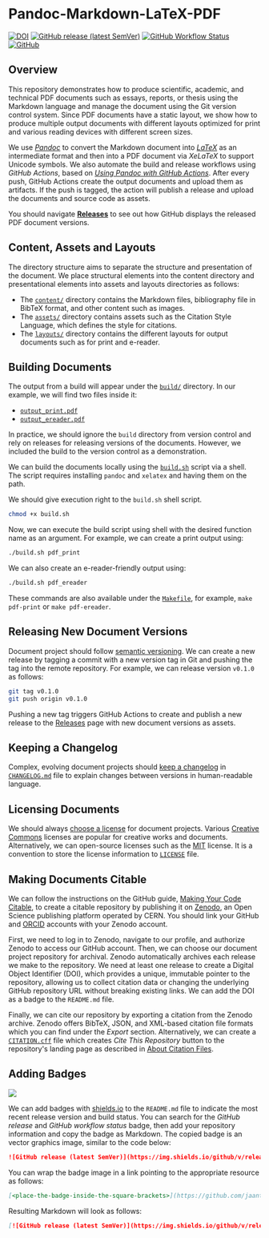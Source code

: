 # Pandoc-Markdown-LaTeX-PDF
[![DOI](https://zenodo.org/badge/DOI/10.5281/zenodo.5035130.svg)](https://doi.org/10.5281/zenodo.5035130)
[![GitHub release (latest SemVer)](https://img.shields.io/github/v/release/jaantollander/pandoc-markdown-latex-pdf?sort=semver)](https://github.com/jaantollander/pandoc-markdown-latex-pdf/releases)
[![GitHub Workflow Status](https://img.shields.io/github/workflow/status/jaantollander/pandoc-markdown-latex-pdf/Build)](https://github.com/jaantollander/pandoc-markdown-latex-pdf/actions/workflows/build.yml)
[![GitHub](https://img.shields.io/github/license/jaantollander/pandoc-markdown-latex-pdf)](./LICENSE)

## Overview
This repository demonstrates how to produce scientific, academic, and technical PDF documents such as essays, reports, or thesis using the Markdown language and manage the document using the Git version control system. Since PDF documents have a static layout, we show how to produce multiple output documents with different layouts optimized for print and various reading devices with different screen sizes.

We use [*Pandoc*](https://pandoc.org/) to convert the Markdown document into [*LaTeX*](https://www.latex-project.org/) as an intermediate format and then into a PDF document via *XeLaTeX* to support Unicode symbols. We also automate the build and release workflows using *GitHub Actions*, based on [*Using Pandoc with GitHub Actions*](https://github.com/pandoc/pandoc-action-example). After every push, GitHub Actions create the output documents and upload them as artifacts. If the push is tagged, the action will publish a release and upload the documents and source code as assets. 

You should navigate [**Releases**](https://github.com/jaantollander/pandoc-markdown-latex-pdf/releases) to see out how GitHub displays the released PDF document versions.


## Content, Assets and Layouts
The directory structure aims to separate the structure and presentation of the document. We place structural elements into the content directory and presentational elements into assets and layouts directories as follows:

- The [`content/`](./content/) directory contains the Markdown files, bibliography file in BibTeX format, and other content such as images.
- The [`assets/`](./assets/) directory contains assets such as the Citation Style Language, which defines the style for citations.
- The [`layouts/`](./layouts/) directory contains the different layouts for output documents such as for print and e-reader.


## Building Documents
The output from a build will appear under the [`build/`](./build/) directory. In our example, we will find two files inside it:

- [`output_print.pdf`](./build/output_print.pdf)
- [`output_ereader.pdf`](./build/output_ereader.pdf)

In practice, we should ignore the `build` directory from version control and rely on releases for releasing versions of the documents. However, we included the build to the version control as a demonstration.

We can build the documents locally using the [`build.sh`](./build.sh) script via a shell. The script requires installing `pandoc` and `xelatex` and having them on the path.

We should give execution right to the `build.sh` shell script.

```bash
chmod +x build.sh
```

Now, we can execute the build script using shell with the desired function name as an argument. For example, we can create a print output using:

```bash
./build.sh pdf_print
```

We can also create an e-reader-friendly output using:

```bash
./build.sh pdf_ereader
```

These commands are also available under the [`Makefile`](./Makefile), for example, `make pdf-print` or `make pdf-ereader`.


## Releasing New Document Versions
Document project should follow [semantic versioning](https://semver.org/). We can create a new release by tagging a commit with a new version tag in Git and pushing the tag into the remote repository. For example, we can release version `v0.1.0` as follows:

```bash
git tag v0.1.0
git push origin v0.1.0
```

Pushing a new tag triggers GitHub Actions to create and publish a new release to the [Releases](https://github.com/jaantollander/pandoc-markdown-latex-pdf/releases) page with new document versions as assets.


## Keeping a Changelog
Complex, evolving document projects should [keep a changelog](https://keepachangelog.com) in [`CHANGELOG.md`](./CHANGELOG.md) file to explain changes between versions in human-readable language.


## Licensing Documents
We should always [choose a license](https://choosealicense.com/) for document projects. Various [Creative Commons](https://creativecommons.org/licenses/) licenses are popular for creative works and documents. Alternatively, we can open-source licenses such as the [MIT](https://choosealicense.com/licenses/mit/) license. It is a convention to store the license information to [`LICENSE`](./LICENSE) file.


## Making Documents Citable
We can follow the instructions on the GitHub guide, [Making Your Code Citable](https://guides.github.com/activities/citable-code/), to create a citable repository by publishing it on [Zenodo](https://zenodo.org/), an Open Science publishing platform operated by CERN. You should link your GitHub and [ORCID](https://orcid.org/) accounts with your Zenodo account.

First, we need to log in to Zenodo, navigate to our profile, and authorize Zenodo to access our GitHub account. Then, we can choose our document project repository for archival. Zenodo automatically archives each release we make to the repository. We need at least one release to create a Digital Object Identifier (DOI), which provides a unique, immutable pointer to the repository, allowing us to collect citation data or changing the underlying GitHub repository URL without breaking existing links. We can add the DOI as a badge to the `README.md` file. 

Finally, we can cite our repository by exporting a citation from the Zenodo archive. Zenodo offers BibTeX, JSON, and XML-based citation file formats which you can find under the *Export* section. Alternatively, we can create a [`CITATION.cff`](./CITATION.cff) file which creates *Cite This Repository* button to the repository's landing page as described in [About Citation Files](https://docs.github.com/en/github/creating-cloning-and-archiving-repositories/creating-a-repository-on-github/about-citation-files).


## Adding Badges
![](https://img.shields.io/badge/badge-message-blue)

We can add badges with [shields.io](https://shields.io/) to the `README.md` file to indicate the most recent release version and build status. You can search for the *GitHub release* and *GitHub workflow status* badge, then add your repository information and copy the badge as Markdown. The copied badge is an vector graphics image, similar to the code below:

```markdown
![GitHub release (latest SemVer)](https://img.shields.io/github/v/release/jaantollander/pandoc-markdown-latex-pdf?sort=semver)
```

You can wrap the badge image in a link pointing to the appropriate resource as follows:

```markdown
[<place-the-badge-inside-the-square-brackets>](https://github.com/jaantollander/pandoc-markdown-latex-pdf/releases)
```

Resulting Markdown will look as follows:

```markdown
[![GitHub release (latest SemVer)](https://img.shields.io/github/v/release/jaantollander/pandoc-markdown-latex-pdf?sort=semver)](https://github.com/jaantollander/markdown-latex-pandoc-example/releases)
```
